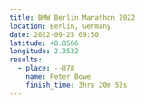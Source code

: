 ```yaml
---
title: BMW Berlin Marathon 2022
location: Berlin, Germany
date: 2022-09-25 09:30
latitude: 48.8566
longitude: 2.3522
results:
  - place: --878
    name: Peter Bowe
    finish_time: 3hrs 20m 52s
---
```

